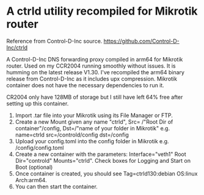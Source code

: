 # A ctrld utility recompiled for Mikrotik router

Reference from Control-D-Inc source.
https://github.com/Control-D-Inc/ctrld

A Control-D-Inc DNS forwarding proxy compiled in arm64 for Mikrotik router. Used on my CCR2004 running smoothly without issues. It is humming on the latest release V1.30.
I've recompiled the arm64 binary release from Control-D-Inc as it includes upx compression. Mikrotik container does not have the necessary dependencies to run it.

CR2004 only have 128MB of storage but I still have left 64% free after setting up this container.

1. Import .tar file into your Mikrotik using its File Manager or FTP.
2. Create a new Mount given any name "ctrld", Src= /"Root Dir of container"/config, Dst=/"name of your folder in Mikrotik"
   e.g. name=ctrld src=/controld/config dst=/config
3. Upload your config.toml into the config folder in Mikrotik e.g. /config/config.toml
4. Create a new container with the parameters: Interface="veth1" Root Dir="controld" Mounts="ctrld". Check boxes for Logging and Start on Boot (optional)
5. Once container is created, you should see Tag=ctrld130:debian OS:linux Arch:arm64.
6. You can then start the container.
